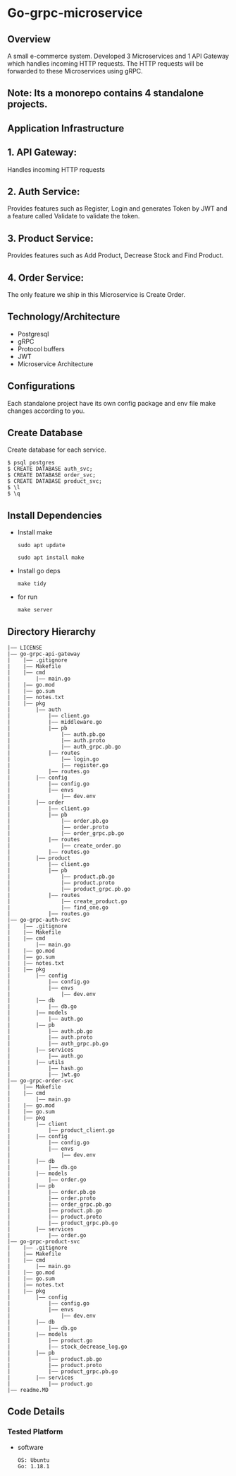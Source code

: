 Go-grpc-microservice
===



## Overview

A small e-commerce system. Developed 3 Microservices and 1 API Gateway which handles incoming HTTP requests. The HTTP requests will be forwarded to these Microservices using gRPC.
##
## Note: Its a monorepo contains 4 standalone projects.
##

## Application Infrastructure
## 1. API Gateway:  
Handles incoming HTTP requests

## 2. Auth Service: 
Provides features such as Register, Login and generates Token by JWT and a feature called Validate to validate the token.

## 3. Product Service:
 Provides features such as Add Product, Decrease Stock and Find Product.

## 4. Order Service: 
The only feature we ship in this Microservice is Create Order.

## Technology/Architecture
- Postgresql
- gRPC
- Protocol buffers
- JWT
- Microservice Architecture

## Configurations

Each standalone project have its own config package and env file make changes according to you.


## Create Database 

Create database for each service.
  ```
$ psql postgres
$ CREATE DATABASE auth_svc;
$ CREATE DATABASE order_svc;
$ CREATE DATABASE product_svc;
$ \l
$ \q
  ```


## Install Dependencies 
- Install make
  ```
  sudo apt update

  sudo apt install make  
  ```
- Install go deps
  ```
  make tidy
  ```

- for run
  ```
  make server
  ```


## Directory Hierarchy
```
|—— LICENSE
|—— go-grpc-api-gateway
|    |—— .gitignore
|    |—— Makefile
|    |—— cmd
|        |—— main.go
|    |—— go.mod
|    |—— go.sum
|    |—— notes.txt
|    |—— pkg
|        |—— auth
|            |—— client.go
|            |—— middleware.go
|            |—— pb
|                |—— auth.pb.go
|                |—— auth.proto
|                |—— auth_grpc.pb.go
|            |—— routes
|                |—— login.go
|                |—— register.go
|            |—— routes.go
|        |—— config
|            |—— config.go
|            |—— envs
|                |—— dev.env
|        |—— order
|            |—— client.go
|            |—— pb
|                |—— order.pb.go
|                |—— order.proto
|                |—— order_grpc.pb.go
|            |—— routes
|                |—— create_order.go
|            |—— routes.go
|        |—— product
|            |—— client.go
|            |—— pb
|                |—— product.pb.go
|                |—— product.proto
|                |—— product_grpc.pb.go
|            |—— routes
|                |—— create_product.go
|                |—— find_one.go
|            |—— routes.go
|—— go-grpc-auth-svc
|    |—— .gitignore
|    |—— Makefile
|    |—— cmd
|        |—— main.go
|    |—— go.mod
|    |—— go.sum
|    |—— notes.txt
|    |—— pkg
|        |—— config
|            |—— config.go
|            |—— envs
|                |—— dev.env
|        |—— db
|            |—— db.go
|        |—— models
|            |—— auth.go
|        |—— pb
|            |—— auth.pb.go
|            |—— auth.proto
|            |—— auth_grpc.pb.go
|        |—— services
|            |—— auth.go
|        |—— utils
|            |—— hash.go
|            |—— jwt.go
|—— go-grpc-order-svc
|    |—— Makefile
|    |—— cmd
|        |—— main.go
|    |—— go.mod
|    |—— go.sum
|    |—— pkg
|        |—— client
|            |—— product_client.go
|        |—— config
|            |—— config.go
|            |—— envs
|                |—— dev.env
|        |—— db
|            |—— db.go
|        |—— models
|            |—— order.go
|        |—— pb
|            |—— order.pb.go
|            |—— order.proto
|            |—— order_grpc.pb.go
|            |—— product.pb.go
|            |—— product.proto
|            |—— product_grpc.pb.go
|        |—— services
|            |—— order.go
|—— go-grpc-product-svc
|    |—— .gitignore
|    |—— Makefile
|    |—— cmd
|        |—— main.go
|    |—— go.mod
|    |—— go.sum
|    |—— notes.txt
|    |—— pkg
|        |—— config
|            |—— config.go
|            |—— envs
|                |—— dev.env
|        |—— db
|            |—— db.go
|        |—— models
|            |—— product.go
|            |—— stock_decrease_log.go
|        |—— pb
|            |—— product.pb.go
|            |—— product.proto
|            |—— product_grpc.pb.go
|        |—— services
|            |—— product.go
|—— readme.MD
```
## Code Details


### Tested Platform
- software
  ```
  OS: Ubuntu 
  Go: 1.18.1 
  ```
